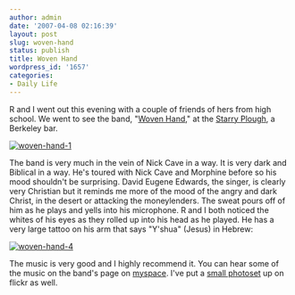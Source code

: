 ```yaml
---
author: admin
date: '2007-04-08 02:16:39'
layout: post
slug: woven-hand
status: publish
title: Woven Hand
wordpress_id: '1657'
categories:
- Daily Life
---
```


R and I went out this evening with a couple of friends of hers from high
school. We went to see the band, "[Woven
Hand](http://www.soundsfamilyre.com/)," at the [Starry
Plough](http://www.starryploughpub.com/), a Berkeley bar.

[![woven-hand-1](http://farm1.static.flickr.com/191/450438632_8829ec4546.jpg)](http://www.flickr.com/photos/albill/450438632/ "Photo Sharing")

The band is very much in the vein of Nick Cave in a way. It is very dark
and Biblical in a way. He's toured with Nick Cave and Morphine before so
his mood shouldn't be surprising. David Eugene Edwards, the singer, is
clearly very Christian but it reminds me more of the mood of the angry
and dark Christ, in the desert or attacking the moneylenders. The sweat
pours off of him as he plays and yells into his microphone. R and I both
noticed the whites of his eyes as they rolled up into his head as he
played. He has a very large tattoo on his arm that says "Y'shua" (Jesus)
in Hebrew:

[![woven-hand-4](http://farm1.static.flickr.com/179/450440226_d9e181f5e4.jpg)](http://www.flickr.com/photos/albill/450440226/ "Photo Sharing")

The music is very good and I highly recommend it. You can hear some of
the music on the band's page on
[myspace](http://www.myspace.com/wovenhandmosaic). I've put a [small
photoset](http://www.flickr.com/photos/albill/sets/72157600055276423/)
up on flickr as well.

